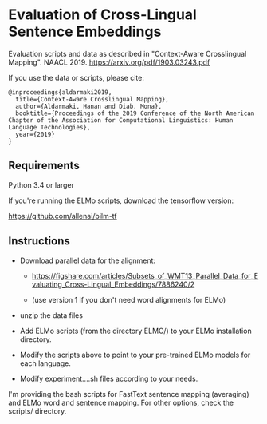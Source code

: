 # Evaluation of Cross-Lingual Sentence Embeddings

Evaluation scripts and data as described in "Context-Aware Crosslingual Mapping". NAACL 2019. https://arxiv.org/pdf/1903.03243.pdf

If you use the data or scripts, please cite: 

```
@inproceedings{aldarmaki2019,
  title={Context-Aware Crosslingual Mapping},
  author={Aldarmaki, Hanan and Diab, Mona},
  booktitle={Proceedings of the 2019 Conference of the North American Chapter of the Association for Computational Linguistics: Human Language Technologies},
  year={2019}
}
```

## Requirements ##

Python 3.4 or larger

If you're running the ELMo scripts, download the tensorflow version: 

https://github.com/allenai/bilm-tf

## Instructions ##

* Download parallel data for the alignment: 

   * https://figshare.com/articles/Subsets_of_WMT13_Parallel_Data_for_Evaluating_Cross-Lingual_Embeddings/7886240/2

   * (use version 1 if you don't need word alignments for ELMo)

* unzip the data files

* Add ELMo scripts (from the directory ELMO/) to your ELMo installation directory. 

* Modify the scripts above to point to your pre-trained ELMo models for each language. 

* Modify experiment....sh files according to your needs. 

I'm providing the bash scripts for FastText sentence mapping (averaging) and ELMo word and sentence mapping. For other options, check the scripts/ directory. 
